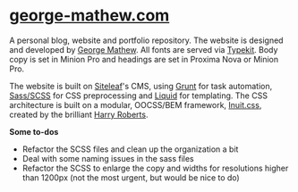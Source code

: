 [george-mathew.com](http://george-mathew.com)
=====


A personal blog, website and portfolio repository. The website is designed and developed by [George Mathew](http://george-mathew.com). All fonts are served via [Typekit](http://typekit.com). Body copy is set in Minion Pro and headings are set in Proxima Nova or Minion Pro.

The website is built on [Siteleaf](http://siteleaf.com)'s CMS, using [Grunt](http://gruntjs.com) for task automation, [Sass/SCSS](http://sass-lang.com/) for CSS preprocessing and [Liquid](https://github.com/Shopify/liquid) for templating. The CSS architecture is built on a modular, OOCSS/BEM framework, [Inuit.css](http://inuitcss.com/), created by the brilliant [Harry Roberts](http://csswizardry.com/).

**Some to-dos**

* Refactor the SCSS files and clean up the organization a bit
* Deal with some naming issues in the sass files
* Refactor the SCSS to enlarge the copy and widths for resolutions higher than 1200px (not the most urgent, but would be nice to do)
